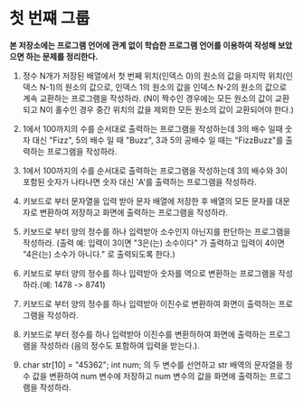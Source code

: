 # 첫 번쨰 그룹 

**본 저장소에는 프로그램 언어에 관계 없이 학습한 프로그램 언어를 이용하여 작성해 보았으면 하는 문제를 정리한다.**

1. 정수 N개가 저장된 배열에서 첫 번째 위치(인덱스 0)의 원소의 값을 마지막 위치(인덱스 N-1)의 원소의 값으로, 인덱스 1의 원소의 값을 인덱스 N-2의 원소의 값으로 계속 교환하는 프로그램을 작성하라. (N이 짝수인 경우에는 모든 원소의 값이 교환되고 N이 홀수인 경우 중간 위치의 값을 제외한 모든 원소의 값이 교환되어야 한다.)

2. 1에서 100까지의 수를 순서대로 출력하는 프로그램을 작성하는데 3의 배수 일때 숫자 대신 "Fizz", 5의 배수 일 때 "Buzz", 3과 5의 공배수 일 때는 "FizzBuzz"를 출력하는 프로그램을 작성하라.

3. 1에서 100까지의 수를 순서대로 출력하는 프로그램을 작성하는데 3의 배수와 3이 포함된 숫자가 나타나면 숫자 대신 'A'를 출력하는 프로그램을 작성하라.

4. 키보드로 부터 문자열을 입력 받아 문자 배열에 저장한 후 배열의 모든 문자를 대문자로 변환하여 저장하고 화면에 출력하는 프로그램을 작성하라.

5. 키보드로 부터 양의 정수를 하나 입력받아 소수인지 아닌지를 판단하는 프로그램을 작성하라. (출력 예: 입력이 3이면 "3은(는) 소수이다" 가 출력하고 입력이 4이면 "4은(는) 소수가 아니다." 로 출력되도록 한다.)

6. 키보드로 부터 양의 정수를 하나 입력받아 숫자를 역으로 변환하는 프로그램을 작성하라.(예: 1478 -> 8741)

7. 키보드로 부터 양의 정수를 하나 입력받아 이진수로 변환하여 화면이 출력하는 프로그램을 작성하라.

8. 키보드로 부터 정수를 하나 입력받아 이진수를 변환하하여 화면에 출력하는 프로그램을 작성하라 (음의 정수도 포함하여 입력을 받는다.).

9. char str[10] = "45362"; int num; 의 두 변수를 선언하고 str 배역의 문자열을 정수 값을 변환하여 num 변수에 저장하고 num 변수의 값을 화면에 출력하는 프로그램을 작성하라.  

 
